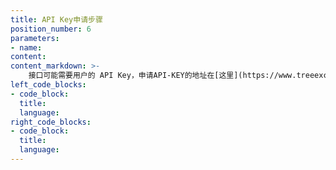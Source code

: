 ```yaml
---
title: API Key申请步骤
position_number: 6
parameters:
- name:
content:
content_markdown: >-
    接口可能需要用户的 API Key，申请API-KEY的地址在[这里](https://www.treeexchange.io/account/api)
left_code_blocks:
- code_block:
  title:
  language:
right_code_blocks:
- code_block:
  title:
  language:
---
```

